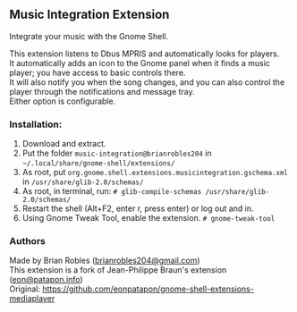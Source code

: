 ## Music Integration Extension

Integrate your music with the Gnome Shell.

This extension listens to Dbus MPRIS and automatically looks for players.<br/>
It automatically adds an icon to the Gnome panel when it finds a music player; you have access to basic controls there.<br/>
It will also notify you when the song changes, and you can also control the player through the notifications and message tray.<br/>
Either option is configurable.

### Installation:

1. Download and extract.
2. Put the folder `music-integration@brianrobles204` in `~/.local/share/gnome-shell/extensions/`
3. As root, put `org.gnome.shell.extensions.musicintegration.gschema.xml` in `/usr/share/glib-2.0/schemas/`
4. As root, in terminal, run: `# glib-compile-schemas /usr/share/glib-2.0/schemas/`
5. Restart the shell (Alt+F2, enter r, press enter) or log out and in.
6. Using Gnome Tweak Tool, enable the extension. `# gnome-tweak-tool`

### Authors
Made by Brian Robles (brianrobles204@gmail.com) <br/>
This extension is a fork of Jean-Philippe Braun's extension (eon@patapon.info)<br/>
Original: https://github.com/eonpatapon/gnome-shell-extensions-mediaplayer<br/>
